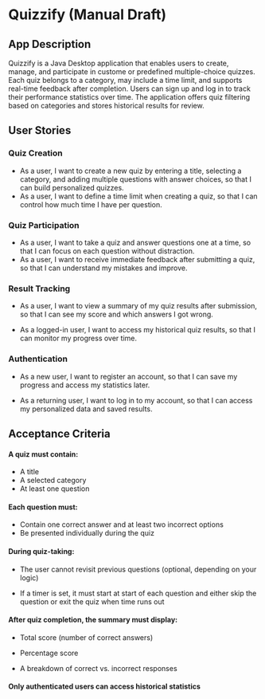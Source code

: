 # Quizzify (Manual Draft)

## App Description

Quizzify is a Java Desktop application that enables users to create, manage, and participate in custome or predefined multiple-choice quizzes. Each quiz belongs to a category, may include a time limit, and supports real-time feedback after completion. Users can sign up and log in to track their performance statistics over time. The application offers quiz filtering based on categories and stores historical results for review.

## User Stories

### Quiz Creation
- As a user, I want to create a new quiz by entering a title, selecting a category, and adding multiple questions with answer choices, so that I can build personalized quizzes.
- As a user, I want to define a time limit when creating a quiz, so that I can control how much time I have per question.

### Quiz Participation

- As a user, I want to take a quiz and answer questions one at a time, so that I can focus on each question without distraction.
- As a user, I want to receive immediate feedback after submitting a quiz, so that I can understand my mistakes and improve.


### Result Tracking 
- As a user, I want to view a summary of my quiz results after submission, so that I can see my score and which answers I got wrong.

- As a logged-in user, I want to access my historical quiz results, so that I can monitor my progress over time.

### Authentication

- As a new user, I want to register an account, so that I can save my progress and access my statistics later.

- As a returning user, I want to log in to my account, so that I can access my personalized data and saved results.

## Acceptance Criteria

#### A quiz must contain:

- A title
- A selected category
- At least one question

#### Each question must:

- Contain one correct answer and at least two incorrect options
- Be presented individually during the quiz

#### During quiz-taking:

- The user cannot revisit previous questions (optional, depending on your logic)

- If a timer is set, it must start at start of each question and either skip the question or exit the quiz when time runs out

#### After quiz completion, the summary must display:

- Total score (number of correct answers)

- Percentage score

- A breakdown of correct vs. incorrect responses

#### Only authenticated users can access historical statistics